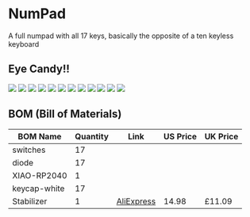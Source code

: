 # NumPad
A full numpad with all 17 keys, basically the opposite of a ten keyless keyboard

## Eye Candy!!

![](Images/Screenshot%202025-08-31%20003703.png)
![](Images/Screenshot%202025-08-31%20003709.png)
![](Images/Screenshot%202025-08-31%20003719.png)
![](Images/Screenshot%202025-08-31%20003724.png)
![](Images/Screenshot%202025-08-31%20003730.png)
![](Images/Screenshot%202025-08-31%20003741.png)
![](Images/Screenshot%202025-08-31%20003757.png)
![](Images/Screenshot%202025-08-31%20003807.png)
![](Images/Screenshot%202025-08-31%20003815.png)
![](Images/Screenshot%202025-08-31%20003829.png)
![](Images/Screenshot%202025-08-29%20113353.png)
![](Images/Screenshot%202025-08-29%20113408.png)

## BOM (Bill of Materials)

| BOM Name     | Quantity | Link | US Price | UK Price |
| ------------ | -------- | ---- | -------- | -------- |
| switches     | 17       |      |          |          |
| diode        | 17       |      |          |          |
| XIAO-RP2040  | 1        |      |          |          |
| keycap-white | 17       |      |          |          |
| Stabilizer   | 1        | [AliExpress](https://www.aliexpress.com/item/32890298703.html) |   14.98       |   £11.09       |


